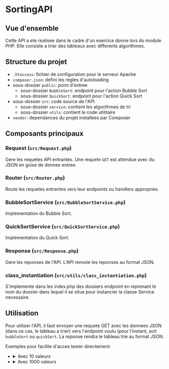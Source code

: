 # SortingAPI 
## Vue d'ensemble
Cette API a ete realisee dans le cadre d'un exercice donne lors du module PHP.
Elle consiste a trier des tableaux avec differents algorithmes.

## Structure du projet
- `.htaccess`: fichier de configuration pour le serveur Apache
- `composer.json`: defini les regles d'autoloading
- sous-dossier `public`: point d'entree
  - sous-dossier `BubbleSort`: endpoint pour l'action Bubble Sort
  - sous-dossier `QuickSort`: endpoint pour l'action Quick Sort
- sous-dossier `src`: code source de l'API
  - sous-dossier `service`: contient les algorithmes de tri
  - sous-dossier `utils`: contient le code utilitaire
- `vendor`: dependances du projet installees par Composer

## Composants principaux
### Request (`src/Request.php`)
Gere les requetes API entrantes. Une requete `GET` est attendue avec du JSON en guise de donnee entree.

### Router (`src/Router.php`)
Route les requetes entrantes vers leur endpoints ou handlers appropries.

### BubbleSortService (`src/BubbleSortService.php`)
Implementation du Bubble Sort.

### QuickSortService (`src/QuickSortService.php`)
Implementation du Quick Sort.

### Response (`src/Response.php`)
Gere les reponses de l'API. L'API renvoie les reponses au format JSON.

### class_instantiation (`src/utils/class_instantiation.php`)
S'implemente dans les index.php des dossiers endpoint en reprenant le nom du dossier dans lequel il se situe pour instancier la classe Service necessaire.

## Utilisation
Pour utiliser l'API, il faut envoyer une requete GET avec les donnees JSON (dans ce cas, le tableau a trier) vers l'endpoint voulu (pour l'instant, soit `bubbleSort` ou `quickSort`. La reponse rendra le tableau trie au format JSON.

Exemples pour facilite d'acces tester directement:</summary>
- <details><summary>Avec 10 valeurs</summary> http://.../SortingAPI/bubbleSort/?data=[23, 89, 2, 5, 76, 1, 9, 12, 6, 45]</details>
- <details><summary>Avec 1000 valeurs</summary> http://.../SortingAPI/quickSort/?data=[193, 326, 967, 646, 633, 341, 756, 777, 494, 383, 786, 886, 27, 185, 434, 398, 38, 551, 519, 507, 595, 498, 492, 93, 421, 836, 190, 201, 708, 512, 981, 624, 666, 236, 439, 282, 116, 341, 43, 307, 213, 646, 395, 201, 531, 567, 741, 890, 540, 779, 737, 660, 472, 653, 387, 717, 816, 74, 82, 831, 58, 167, 137, 233, 996, 600, 883, 919, 277, 38, 229, 739, 669, 145, 549, 98, 178, 682, 690, 528, 990, 319, 357, 233, 153, 673, 908, 2, 885, 65, 15, 951, 793, 717, 725, 588, 28, 960, 537, 572, 655, 256, 332, 172, 542, 210, 970, 72, 788, 320, 969, 261, 301, 40, 342, 204, 628, 289, 200, 406, 901, 803, 902, 257, 865, 232, 874, 949, 487, 612, 26, 329, 768, 439, 661, 90, 311, 586, 629, 346, 554, 337, 96, 806, 57, 0, 163, 577, 986, 398, 45, 723, 34, 348, 12, 250, 656, 18, 35, 785, 809, 474, 949, 463, 793, 564, 621, 138, 275, 510, 215, 161, 177, 671, 734, 686, 909, 747, 456, 253, 323, 233, 724, 138, 385, 479, 742, 5, 22, 65, 573, 230, 96, 247, 290, 464, 357, 995, 496, 359, 386, 540, 506, 132, 918, 485, 465, 875, 456, 775, 931, 982, 718, 790, 783, 132, 121, 408, 849, 344, 308, 51, 289, 441, 738, 716, 392, 447, 686, 678, 643, 252, 630, 241, 720, 948, 347, 722, 616, 525, 741, 658, 473, 519, 237, 399, 671, 611, 38, 276, 934, 659, 175, 755, 790, 988, 373, 804, 357, 160, 113, 720, 946, 681, 271, 526, 838, 460, 733, 664, 767, 203, 25, 594, 766, 826, 537, 646, 147, 560, 117, 994, 734, 531, 504, 669, 791, 413, 67, 186, 979, 189, 11, 126, 408, 549, 475, 784, 512, 782, 694, 235, 580, 270, 802, 905, 901, 260, 671, 130, 511, 480, 552, 794, 623, 401, 396, 202, 729, 889, 416, 953, 376, 468, 334, 816, 414, 284, 781, 313, 467, 837, 502, 168, 429, 924, 724, 128, 562, 566, 993, 432, 834, 917, 633, 631, 146, 778, 682, 919, 235, 496, 907, 270, 637, 815, 944, 572, 775, 637, 722, 826, 650, 741, 619, 385, 422, 335, 854, 714, 163, 610, 445, 182, 103, 607, 399, 168, 364, 675, 812, 424, 186, 176, 955, 261, 153, 664, 981, 219, 805, 902, 110, 207, 605, 166, 338, 647, 132, 445, 633, 802, 206, 144, 218, 986, 894, 749, 152, 916, 17, 898, 513, 484, 595, 285, 405, 304, 83, 894, 849, 751, 536, 446, 254, 302, 846, 715, 76, 380, 622, 820, 840, 777, 734, 443, 338, 714, 578, 411, 133, 632, 474, 573, 578, 978, 437, 898, 332, 187, 485, 785, 66, 486, 708, 302, 992, 784, 844, 449, 391, 333, 304, 849, 592, 693, 890, 129, 524, 309, 176, 849, 207, 540, 75, 411, 334, 170, 212, 89, 873, 553, 500, 538, 180, 126, 725, 57, 965, 364, 298, 567, 668, 83, 907, 935, 928, 859, 192, 364, 777, 32, 766, 512, 606, 10, 571, 563, 124, 48, 8, 752, 298, 857, 944, 947, 247, 899, 50, 178, 975, 841, 984, 548, 529, 1, 374, 556, 490, 375, 480, 631, 377, 997, 730, 670, 673, 1000, 163, 900, 202, 628, 740, 846, 640, 733, 747, 175, 211, 864, 878, 965, 739, 272, 344, 342, 769, 510, 293, 735, 877, 537, 261, 931, 113, 975, 238, 534, 999, 688, 524, 352, 256, 458, 256, 238, 298, 1000, 442, 467, 151, 767, 642, 443, 66, 441, 600, 696, 602, 366, 891, 822, 685, 359, 496, 332, 213, 739, 870, 785, 669, 390, 271, 927, 826, 985, 830, 26, 701, 824, 826, 753, 743, 944, 927, 558, 531, 825, 213, 537, 874, 22, 793, 535, 219, 714, 367, 652, 142, 137, 590, 364, 913, 277, 326, 995, 305, 341, 170, 307, 327, 774, 484, 876, 138, 330, 592, 741, 275, 715, 102, 512, 955, 993, 857, 353, 568, 740, 971, 45, 907, 677, 719, 364, 145, 945, 370, 348, 650, 773, 240, 137, 457, 130, 63, 325, 72, 56, 414, 269, 328, 655, 567, 496, 975, 889, 335, 375, 341, 689, 471, 554, 173, 241, 391, 498, 722, 109, 579, 433, 907, 541, 88, 321, 806, 305, 107, 731, 684, 960, 461, 970, 12, 921, 402, 574, 933, 670, 92, 861, 981, 73, 741, 545, 341, 139, 407, 337, 968, 273, 986, 930, 255, 189, 748, 872, 498, 444, 653, 704, 92, 793, 987, 749, 254, 366, 276, 704, 257, 477, 317, 297, 539, 195, 713, 689, 969, 946, 104, 670, 415, 205, 541, 458, 937, 670, 8, 617, 380, 50, 851, 884, 259, 2, 33, 854, 178, 648, 450, 378, 483, 961, 841, 12, 892, 341, 466, 335, 719, 582, 881, 625, 786, 161, 217, 134, 864, 265, 613, 752, 855, 335, 730, 92, 252, 888, 42, 467, 671, 597, 623, 690, 709, 130, 442, 14, 949, 53, 505, 223, 184, 49, 974, 833, 694, 0, 916, 386, 866, 9, 214, 624, 890, 993, 877, 119, 924, 572, 948, 986, 696, 848, 832, 517, 774, 338, 663, 813, 102, 908, 723, 26, 783, 96, 880, 676, 84, 648, 449, 216, 850, 327, 317, 594, 489, 784, 885, 647, 743, 238, 429, 690, 530, 477, 294, 639, 709, 747, 258, 268, 917, 817, 452, 566, 322, 926, 959, 669, 311, 568, 444, 482, 440, 942, 146, 277, 165, 878, 609, 778, 348, 697, 842, 204, 137, 399, 281, 844, 653, 376, 945, 700, 675, 780, 542, 961, 693, 32, 225, 137, 459, 826, 98, 500, 903, 854, 752, 432, 363, 509, 951, 162, 134, 18, 996, 627, 677, 821, 860, 342, 331, 104, 298, 134, 706, 631, 940, 615, 706, 317, 30, 254, 208, 498, 858, 812, 380, 172, 356, 846, 128, 354, 526, 329, 646, 230, 740, 722, 442, 465, 70, 304, 327, 853, 939, 901, 500, 838, 420, 673, 95, 866, 774, 846, 426, 285, 640, 893, 792, 112, 68, 153, 222, 641, 878, 322, 862, 976, 981, 196]</details>
